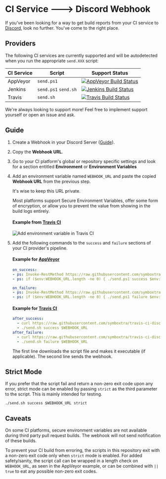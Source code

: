 # CI Service 🡒 Discord Webhook #

If you've been looking for a way to get build reports from your CI service to [Discord](https://discordapp.com), look no further.
You've come to the right place.

## Providers ##

The following CI services are currently supported and will be autodetected when you run the appropriate ```send.XXX``` script:

| CI Service | Script | Support Status |
|---|---|---|
| AppVeyor | ```send.ps1``` | [![AppVeyor Build Status](https://ci.appveyor.com/api/projects/status/r06uj8lyogqiurmn/branch/master?svg=true)](https://ci.appveyor.com/project/symboxtra/universal-ci-discord-webhook/branch/master) |
| Jenkins | ```send.ps1``` ```send.sh``` | [![Jenkins Build Status](http://symboxtra.dynu.net/jenkins/buildStatus/icon?job=universal-ci-discord-webhook/master)](http://symboxtra.dynu.net/jenkins/job/universal-ci-discord-webhook/job/master/) |
| Travis | ```send.sh``` | [![Travis Build Status](https://travis-ci.org/symboxtra/universal-ci-discord-webhook.svg?branch=master)](https://travis-ci.org/symboxtra/universal-ci-discord-webhook/builds) |

We're always looking to support more! Feel free to implement support yourself or open an issue and ask. 

## Guide ##
1.  Create a Webhook in your Discord Server ([Guide](https://support.discordapp.com/hc/en-us/articles/228383668-Intro-to-Webhooks)).

1.  Copy the **Webhook URL**.

1.  Go to your CI platform's global or repository specific settings
    and look for a section entitled **Environment** or **Environment Variables**
    
1.  Add an environment variable named `WEBHOOK_URL` and paste
    the copied **Webhook URL** from the previous step.
    
    It's wise to keep this URL private.
    
    Most platforms support Secure Environment Variables, offer some form of encryption, or allow you to prevent the value from showing in the build logs entirely.

    #### Example from [Travis CI](https://travis-ci.org) ####
    ![Add environment variable in Travis CI](https://i.imgur.com/UfXIoZn.png)
    
    

1.  Add the following commands to the ```success``` and ```failure``` sections of your CI provider's pipeline.

    #### Example for [AppVeyor](https://ci.appveyor.com) ####
    ```yaml
    on_success:
    - ps: Invoke-RestMethod https://raw.githubusercontent.com/symboxtra/universal-ci-discord-webhook/master/send.ps1 -o send.ps1
    - ps: if ($env:WEBHOOK_URL.length -ne 0) { ./send.ps1 success $env:WEBHOOK_URL } else { Write-Host "WEBHOOK_URL inaccessible." } # Send Webhook only when secure env vars can be decrypted
    
    on_failure:
    - ps: Invoke-RestMethod https://raw.githubusercontent.com/symboxtra/universal-ci-discord-webhook/master/send.ps1 -o send.ps1
    - ps: if ($env:WEBHOOK_URL.length -ne 0) { ./send.ps1 failure $env:WEBHOOK_URL } # Send Webhook only when secure env vars can be decrypted
    ```
    

    #### Example for [Travis CI](https://travis-ci.org) ####
    ```yaml
    after_success:
      - curl https://raw.githubusercontent.com/symboxtra/travis-ci-discord-webhook/master/send.sh > send.sh && chmod +x send.sh
      - ./send.sh success $WEBHOOK_URL
    after_failure:
      - curl https://raw.githubusercontent.com/symboxtra/travis-ci-discord-webhook/master/send.sh > send.sh && chmod +x send.sh
      - ./send.sh failure $WEBHOOK_URL
    ```
    
    The first line downloads the script file and makes it executable (if applicable).
    The second line sends the webhook.
    
## Strict Mode ##

If you prefer that the script fail and return a non-zero exit code upon any error, strict mode can be enabled by passing ```strict``` as the third parameter to the script. This is mainly intended for testing.

```
./send.sh success $WEBHOOK_URL strict
```
    
## Caveats ##

On some CI platforms, secure environment variables are not available during third party pull request builds. The webhook will not send notification of these builds. 

To prevent your CI build from erroring, the scripts in this repository exit with a non-zero exit code only when ```strict``` mode is enabled. For added safety/sanity, the script call can be wrapped in a length check on ```WEBHOOK_URL```, as seen in the AppVeyor example, or can be combined with ```|| true``` to eat any possible non-zero exit codes.
